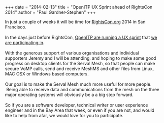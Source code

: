 +++
date = "2014-02-13"
title = "OpenITP UX Sprint ahead of RightsCon 2014"
author = "Paul Gardner-Stephen"
+++

<div class="post-body entry-content" id="post-body-2337694750736980237" itemprop="description articleBody">
In just a couple of weeks it will be time for <a href="http://rightscon.org/">RightsCon.org</a> 2014 in San Francisco.<br/>
<br/>
In the days just before RightsCon, <a href="https://openitp.org/openitp/ux-sprint-for-security-privacy-tools.html">OpenITP are running a UX sprint</a> that <a href="http://developer.servalproject.org/dokuwiki/doku.php?id=content:activity:rightscon_2014_openitp_ux_sprint&amp;#documentation">we are participating in</a>.<br/>
<br/>
With the generous support of various organisations and individual supporters Jeremy and I will be attending, and hoping to make some good progress on desktop clients for the Serval Mesh, so that people can make secure VoMP calls, send and receive MeshMS and other files from Linux, MAC OSX or Windows based computers.<br/>
<br/>
Our goal is to make the Serval Mesh much more useful for more people.  Being able to receive data and communications from the mesh on the three major operating systems will obviously be a a big step forward.<br/>
<br/>
So if you are a software developer, technical writer or user experience engineer and in the Bay Area that week, or even if you are not, and would like to help from afar, we would love for you to participate.<br/>
 
<div></div>
</div>